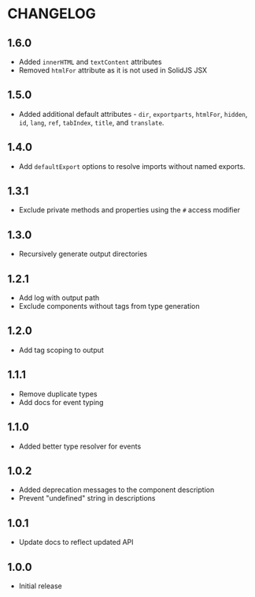 # CHANGELOG

## 1.6.0

- Added `innerHTML` and `textContent` attributes
- Removed `htmlFor` attribute as it is not used in SolidJS JSX

## 1.5.0

- Added additional default attributes - `dir`, `exportparts`, `htmlFor`, `hidden`, `id`, `lang`, `ref`, `tabIndex`, `title`, and `translate`.

## 1.4.0

- Add `defaultExport` options to resolve imports without named exports.

## 1.3.1

- Exclude private methods and properties using the `#` access modifier

## 1.3.0

- Recursively generate output directories

## 1.2.1

- Add log with output path
- Exclude components without tags from type generation

## 1.2.0

- Add tag scoping to output

## 1.1.1

- Remove duplicate types
- Add docs for event typing

## 1.1.0

- Added better type resolver for events

## 1.0.2

- Added deprecation messages to the component description
- Prevent "undefined" string in descriptions

## 1.0.1 

- Update docs to reflect updated API

## 1.0.0

- Initial release